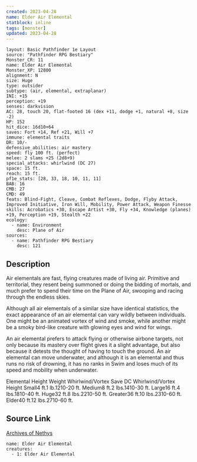 ```yaml
---
created: 2023-04-28
name: Elder Air Elemental
statblock: inline
tags: [monster]
updated: 2023-04-28
---
```

```statblock
layout: Basic Pathfinder 1e Layout
source: "Pathfinder RPG Bestiary"
Monster_CR: 11
name: Elder Air Elemental
Monster_XP: 12800
alignment: N
size: Huge
type: outsider
subtype: (air, elemental, extraplanar)
INI: +15
perception: +19
senses: darkvision
AC: 28, touch 20, flat-footed 16 (dex +11, dodge +1, natural +8, size -2)
HP: 152
hit_dice: 16d10+64
saves: Fort +14, Ref +21, Will +7
immune: elemental traits
DR: 10/-
defensive_abilities: air mastery
speed: fly 100 ft. (perfect)
melee: 2 slams +25 (2d8+9)
special_attacks: whirlwind (DC 27)
space: 15 ft.
reach: 15 ft.
pf1e_stats: [28, 33, 18, 10, 11, 11]
BAB: 16
CMB: 27
CMD: 49
feats: Blind-Fight, Cleave, Combat Reflexes, Dodge, Flyby Attack, Improved Initiative, Iron Will, Mobility, Power Attack, Weapon Finesse
skills: Acrobatics +30, Escape Artist +30, Fly +34, Knowledge (planes) +19, Perception +19, Stealth +22
ecology:
  - name: Environment
    desc: Plane of Air
sources:
  - name: Pathfinder RPG Bestiary
    desc: 121
```
## Description
Air elementals are fast, flying creatures made of living air. Primitive and territorial, they resent being summoned or doing the bidding of mortals, and much prefer to spend their time on the Plane of Air, swooping and racing through the endless skies.

Although all air elementals of a similar size have identical statistics, the exact appearance of an air elemental can vary wildly between individuals. One might be an animated vortex of wind and smoke, while another might be a smoky bird-like creature with glowing eyes and wind for wings.

An air elemental prefers to attack flying or otherwise airbone targets, not only because its mastery over flight gives it a slight advantage, but also because it detests the thought of having to touch the ground. An air elemental can move underwater, and although it is an elemental and thus runs no risk of drowning, it has no ranks in Swim and loses much of its speed and mobility when underwater.

Elemental Height Weight Whirlwind/Vortex Save DC Whirlwind/Vortex Height Small4 ft.1 lb.1210-20 ft. Medium8 ft.2 lbs.1410-30 ft. Large16 ft.4 lbs.1810-40 ft. Huge32 ft.8 lbs.2210-50 ft. Greater36 ft.10 lbs.2310-60 ft. Elder40 ft.12 lbs.2710-60 ft.
## Source Link
[Archives of Nethys](https://aonprd.com/MonsterDisplay.aspx?ItemName=Elder%20Air%20Elemental)
```encounter-table
name: Elder Air Elemental
creatures:
  - 1: Elder Air Elemental
```
